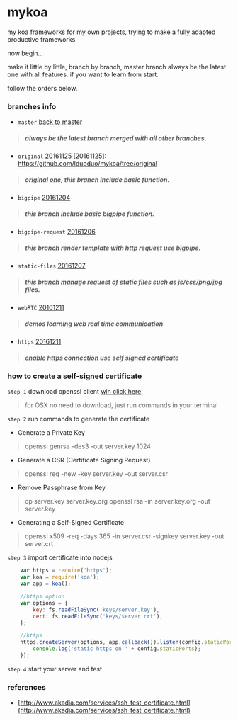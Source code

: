 # mykoa
my koa frameworks for my own projects, trying to make a fully adapted productive frameworks

now begin...

make it little by little, branch by branch, master branch always be the latest one with all features.
if you want to learn from start.

follow the orders below.

### branches info

+ `master` [back to master](https://github.com/lduoduo/mykoa)
 > ##### always be the latest branch merged with all other branches.

+ `original` [20161125](https://github.com/lduoduo/mykoa/tree/original)
[20161125]: https://github.com/lduoduo/mykoa/tree/original
 > ##### original one, this branch include basic function.
 
+ `bigpipe` [20161204](https://github.com/lduoduo/mykoa/tree/bigpipe)
 > ##### this branch include basic bigpipe function.

+ `bigpipe-request` [20161206](https://github.com/lduoduo/mykoa/tree/bigpipe-request)
 > ##### this branch render template with http request use bigpipe.

+ `static-files` [20161207](https://github.com/lduoduo/mykoa/tree/static-files)
 > ##### this branch manage request of static files such as js/css/png/jpg files.

+ `webRTC` [20161211](https://github.com/lduoduo/mykoa/tree/webRTC)
 > ##### demos learning web real time communication

+ `https` [20161211](https://github.com/lduoduo/mykoa/tree/https)
 > ##### enable https connection use self signed certificate


### how to create a self-signed certificate
`step 1` download openssl client
 [win click here](http://slproweb.com/products/Win32OpenSSL.html)
 > for OSX no need to download, just run commands in your terminal

`step 2` run commands to generate the certificate
+ Generate a Private Key
 > openssl genrsa -des3 -out server.key 1024

+ Generate a CSR (Certificate Signing Request)
 > openssl req -new -key server.key -out server.csr

+ Remove Passphrase from Key
 > cp server.key server.key.org
 > openssl rsa -in server.key.org -out server.key

+ Generating a Self-Signed Certificate
 > openssl x509 -req -days 365 -in server.csr -signkey server.key -out server.crt

`step 3` import certificate into nodejs
``` javascript
    var https = require('https');
    var koa = require('koa');
    var app = koa();

    //https option
    var options = {
        key: fs.readFileSync('keys/server.key'),
        cert: fs.readFileSync('keys/server.crt'),
    };

    //https
    https.createServer(options, app.callback()).listen(config.staticPorts, function () {
        console.log('static https on ' + config.staticPorts);
    });

```
`step 4` start your server and test

 ### references
 + [http://www.akadia.com/services/ssh_test_certificate.html](http://www.akadia.com/services/ssh_test_certificate.html)
